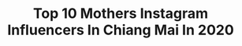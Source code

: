 ---
title: Top 10 Mothers Instagram Influencers In Chiang Mai In 2020
description: >-
  Find top mothers Instagram influencers in Chiang Mai in 2020. Most popular hashtags: #chiangmai #musclegay #covid19 #fashion.
platform: Instagram
profiles:
  - username: "pansakul_pb"
    fullname: >-
      Pansakul_PB
    location: "Thailand"
    followers: 41275
    engagement: 96
    commentsToLikes: 0.024875
    id: ck0txojufjwfx0i19deeens7j
    verified: false
    hashtags: "#smoothie, #cheatmeal, #detox, #dinner"
  - username: "pai_wichwasin"
    fullname: >-
      Pai.wichwasin
    location: "Thailand"
    followers: 24012
    engagement: 1025
    commentsToLikes: 0.005773
    id: ck5q254euebek0i11v0w0fd3s
    verified: false
    hashtags: "#covid, #lineman, #dongstyling, #ais5g"
  - username: "katmatcha"
    fullname: >-
      KATT’s Gallery
    location: "Thailand"
    followers: 38288
    engagement: 784
    commentsToLikes: 0.003661
    id: ck9wf1zyhmxn50j78w11zrrcg
    verified: false
    hashtags: "#travelwithcath, #tanachira, #reviewchiangmai, #adayinthailand"
  - username: "bomes_kaweeya"
    fullname: >-
      🍃บ๋ อ ม 🍃
    location: "Thailand"
    followers: 146794
    engagement: 423
    commentsToLikes: 0.008136
    id: ckaotbrnxv7q20i78mbbk6982
    verified: false
    hashtags: "#sossensechiangmai, #sodaprinting, #movebibbelt, #arirunning"
  - username: "krupim_buranasilpin"
    fullname: >-
      KRUPIM🎹
    location: "Thailand"
    followers: 35953
    engagement: 236
    commentsToLikes: 0.006968
    id: ck0ucougchdqp0i191cm40qwp
    verified: false
    hashtags: "#salonpas, #chiangmai2020, #phiphiisland, #adidasrunning"
  - username: "pinsrrp"
    fullname: >-
      P
    location: "Thailand"
    followers: 16495
    engagement: 299
    commentsToLikes: 0.004342
    id: ck13ay9c1srxw0i19w02n7o8u
    verified: false
    hashtags: "#pantenerosewater, #highstreetglam, #iaura, #iaurathailand"
  - username: "b.thanakran"
    fullname: >-
      b.thanakran
    location: "Thailand"
    followers: 15192
    engagement: 365
    commentsToLikes: 0.008296
    id: ck0w6qrwk9uqt0i19drorjo73
    verified: false
    hashtags: "#saveamask, #chiangmaicafe"
  - username: "yuvalohayonn"
    fullname: >-
      𝕐𝕦𝕧𝕒𝕝, 𝕋𝕖𝕝-𝔸𝕧𝕚𝕧, 𝟚𝟡
    location: "Thailand"
    followers: 13507
    engagement: 2076
    commentsToLikes: 0.086233
    id: ck14lovy8vqz90i192uov048r
    verified: false
    hashtags: "#bestvacation, #morningtime, #mustachestyle, #bythepool"
  - username: "guypiyapol"
    fullname: >-
      𝗚𝗨𝗬𝗣𝗜
    location: "Thailand"
    followers: 13254
    engagement: 764
    commentsToLikes: 0.001947
    id: ck15qazc71yxd0i19jgtziti8
    verified: false
    hashtags: "#masscomm, #celebrate, #centralfestivalchiangmai, #centeroflife"
  - username: "bear_pakornkrit"
    fullname: >-
      หนุ่มน่ากอด ปกรณ์กฤษณ์
    location: "Thailand"
    followers: 5527
    engagement: 786
    commentsToLikes: 0.035634
    id: ck6u9v2c9zu1l0j71jkxo0w8e
    verified: false
    hashtags: "#tshirt, #lick, #chubby, #followme"
---